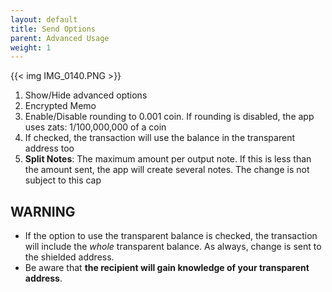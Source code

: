 ```yaml
---
layout: default
title: Send Options
parent: Advanced Usage
weight: 1
---
```


{{< img IMG_0140.PNG >}}

1. Show/Hide advanced options
2. Encrypted Memo
3. Enable/Disable rounding to 0.001 coin. If rounding is disabled,
the app uses zats: 1/100,000,000 of a coin
4. If checked, the transaction will use the balance in the transparent address too
5. **Split Notes**: The maximum amount per output note. If this is less than the amount
sent, the app will create several notes. The change is not subject to
this cap

## WARNING

- If the option to use the transparent balance is checked, the transaction
will include the *whole* transparent balance. As always, change is sent to the 
shielded address.
- Be aware that **the recipient will gain knowledge of your transparent address**.